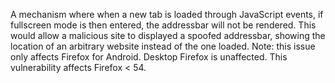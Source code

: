A mechanism where when a new tab is loaded through JavaScript events, if fullscreen mode is then entered, the addressbar will not be rendered. This would allow a malicious site to displayed a spoofed addressbar, showing the location of an arbitrary website instead of the one loaded. Note: this issue only affects Firefox for Android. Desktop Firefox is unaffected. This vulnerability affects Firefox < 54.